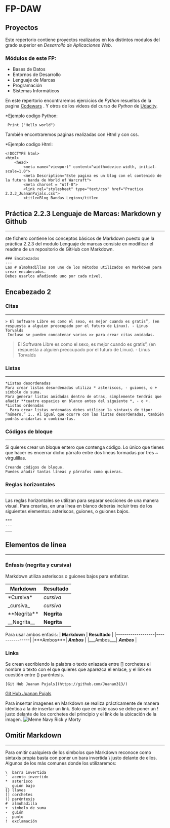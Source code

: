 # FP-DAW

## Proyectos

Este repertorio contiene proyectos realizados en los distintos modulos 
 del grado superior en *Desarrollo de Aplicaciones Web*.
 
 ### Módulos de este FP:
  * Bases de Datos
  * Entornos de Desarrollo
  * Lenguaje de Marcas
  * Programación
  * Sistemas Informáticos

En este repertorio encontraremos ejercicios de *Python* resueltos de la pagina 
[Codewars](https://www.codewars.com/dashboard) .
Y otros de los videos del curso de *Python* de [Udacity](https://www.udacity.com/course/intro-to-computer-science--cs101).

*Ejemplo codigo Python:
~~~
 Print ("Hello world")
~~~
También encontraremos paginas realizadas con Html y con css.  

*Ejemplo codigo Html:
~~~
<!DOCTYPE html>
<html>
    <head>
        <meta name="viewport" content="width=device-width, initial-scale=1.0">
        <meta Description="Este pagina es un blog con el contenido de la futura banda de World of Warcraft">
        <meta charset = "utf-8">
        <link rel="stylesheet" type="text/css" href="Practica 2.3.3_JuananPujals.css">
        <title>Blog Bandas Legion</title>
~~~

## Práctica 2.2.3 Lenguaje de Marcas: Markdown y Github
---
ste fichero contiene los conceptos básicos de Markdown puesto que la práctica 2.2.3 del modulo Lenguaje de marcas consiste en modificar el readme de un repositorio de GitHub con Markdown.
~~~
### Encabezados
---
Las # almohadillas son uno de los métodos utilizados en Markdown para crear encabezados.  
Debes usarlos añadiendo uno por cada nivel.
~~~
## Encabezado 2

### Citas
---
~~~
> El Software Libre es como el sexo, es mejor cuando es gratis”, (en respuesta a alguien preocupado por el futuro de Linux). - Linus Torvalds
 Incluso se pueden concatenar varios >> para crear citas anidadas.
~~~
> El Software Libre es como el sexo, es mejor cuando es gratis”, (en respuesta a alguien preocupado por el futuro de Linux). - Linus Torvalds

### Listas
---
~~~
*Listas desordenadas
Para crear listas desordenadas utiliza * asteriscos, - guiones, o + símbolo de suma.
Para generar listas anidadas dentro de otras, simplemente tendrás que añadir **cuatro espacios en blanco antes del siguiente *, - o +.
*Listas ordenadas
  Para crear listas ordenadas debes utilizar la sintaxis de tipo: “número.” 1.. Al igual que ocurre con las listas desordenadas, también podrás anidarlas o combinarlas.
~~~

### Códigos de bloque
---
Si quieres crear un bloque entero que contenga código. Lo único que tienes que hacer es encerrar dicho párrafo entre dos líneas formadas por tres ~ virgulillas.
~~~
Creando códigos de bloque.
Puedes añadir tantas líneas y párrafos como quieras.  
~~~

### Reglas horizontales
---
Las reglas horizontales se utilizan para separar secciones de una manera visual.
Para crearlas, en una línea en blanco deberás incluir tres de los siguientes elementos: asteriscos, guiones, o guiones bajos.
~~~
***
---
___
~~~
## Elementos de línea
___
### Énfasis (negrita y cursiva)
Markdown utiliza asteriscos o guiones bajos para enfatizar.


| **Markdown**      | __Resultado__  |
|-------------------|----------------|
|  \*Cursiva\*      |    *cursiva*   |
| \_cursiva\_       |     _cursiva_  |
| \*\*Negrita\*\*   | **Negrita**    |
| \_\_Negrita\_\_   | __Negrita__    |
Para usar ambos enfasis:
| **Markdown**      | __Resultado__  |
|-------------------|----------------|
|\*\*\*Ambos\*\*\*|   ***Ambos***  |
|\_\_\_Ambos\_\_\_|   ___Ambos___  |
### Links

Se crean escribiendo la palabra o texto enlazada entre [] corchetes el nombre o texto con el que quieres que aparezca el enlace, y el link en cuestión entre () paréntesis.
~~~
[Git Hub Juanan Pujals](https://github.com/Juanan313/)
~~~~
[Git Hub Juanan Pujals](https://github.com/Juanan313/)

Para insertar imagenes en Markdown se realiza prácticamente de manera idéntica a la de insertar un link. Solo que en este caso se debe poner un ! justo delante de los corchetes del principio y el link de la ubicación de la imagen.
![Meme Navy Rick y Morty](http://i0.kym-cdn.com/photos/images/newsfeed/000/880/005/e61.jpg)
## Omitir Markdown
---
Para omitir cualquiera de los simbolos que Markdown reconoce como sintaxis propia basta con poner un bara invertida \ justo delante de ellos.
  Algunos de los más comunes donde los utilizaremos:
  
~~~
\  barra invertida
`  acento invertido
*  asterisco
_  guión bajo
{} llaves
[] corchetes
() paréntesis
#  almohadilla
+  símbolo de suma
-  guión
.  punto
!  exclamación
~~~
